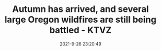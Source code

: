 ---
"title": "Autumn has arrived, and several large Oregon wildfires are still being battled - KTVZ"
"date": "2021-9-26 23:20:49"
"feed_name": "GOOGLENEWSCONSTRUCTION"
"feed_website": "https://news.google.com/search?q=construction%2Bincident&hl=en-US&gl=US&ceid=US:en"
"feed_rss": "https://news.google.com/rss/search?q=construction%2Bincident&hl=en-US&gl=US&ceid=US:en"
"link": "https://ktvz.com/news/fire-alert/2021/09/26/autumn-has-arrived-and-several-large-oregon-wildfires-are-still-being-battled/"
"file": "_posts/2021-1-1-08edb154dad09a71f9807092f2bf11ba009d21b5.md"
"accident": "0"
"drilling": "0"
"dead": "0"
"injured": "0"
"where": "unknown site"
---